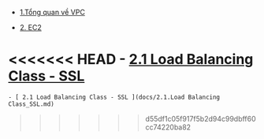 - [1.Tổng quan về VPC](docs/1.VPC.md)

- [ 2. EC2 ](docs/2.EC2.md)

<<<<<<< HEAD
	- [ 2.1 Load Balancing Class - SSL ](docs/2.1.Load_Balancing_Class_SSL.md)
=======
	- [ 2.1 Load Balancing Class - SSL ](docs/2.1.Load Balancing Class_SSL.md)
>>>>>>> d55df1c05f917f5b2d94c99dbff60cc74220ba82
